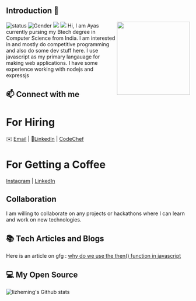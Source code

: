 ## Introduction 👋
<!--https://user-images.githubusercontent.com/5713670/87202985-820dcb80-c2b6-11ea-9f56-7ec461c497c3.gif-->
<img align='right' src='https://octodex.github.com/images/hula_loop_octodex03.gif' width='200"'>

![status](https://img.shields.io/badge/status-up-brightgreen) ![Gender](https://img.shields.io/badge/gender-%F0%9F%A4%B5-lightgrey) ![](https://img.shields.io/badge/Relationship-Single-red) ![](https://visitor-badge.glitch.me/badge?page_id=github.com/the-pro)
Hi, I am Ayas currently pursing my Btech degree in Computer Science from India. I am interested in and mostly do competitive programming and also do some dev stuff here. I use javascript as my primary langauage for making web applications. I have some experience working with nodejs and expressjs

## 📫 Connect with me
# For Hiring 
✉️ [Email](mailto:i@imnerd.org) | 💬[LinkedIn](https://linkedin.com/in/ayas-behera-4a806262) | [CodeChef](https://codechef.com/users/quickrush_code)

# For Getting a Coffee
[Instagram](https://instagram.com/quick.rush) | [LinkedIn](https://linkedin.com/in/ayas-behera-4a806262)

## Collaboration
I am willing to collaborate on any projects or hackathons where I can learn and work on new technologies.

## 📚 Tech Articles and Blogs

Here is an article on gfg : [why do we use the then() function in javascript]()

<!--
**the-pro/the-pro** is a ✨ _special_ ✨ repository because its `README.md` (this file) appears on your GitHub profile.

Here are some ideas to get you started:

- 🔭 I’m currently working on ...
- 🌱 I’m currently learning ...
- 👯 I’m looking to collaborate on ...
- 🤔 I’m looking for help with ...
- 💬 Ask me about ...
- 📫 How to reach me: ...
- 😄 Pronouns: ...
- ⚡ Fun fact: ...
-->
## 💻 My Open Source
![lizheming's Github stats](https://github-readme-stats.vercel.app/api?username=the-pro&show_icons=true)
